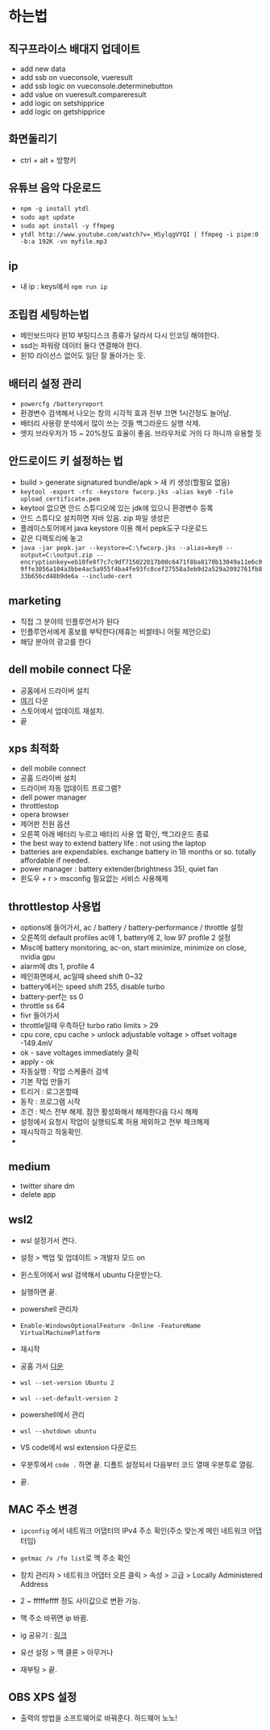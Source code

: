 # 하는법

## 직구프라이스 배대지 업데이트

- add new data
- add ssb on vueconsole, vueresult
- add ssb logic on vueconsole.determinebutton
- add value on vueresult.compareresult
- add logic on setshipprice
- add logic on getshipprice

## 화면돌리기

- ctrl + alt + 방향키

## 유튜브 음악 다운로드

- `npm -g install ytdl`
- `sudo apt update`
- `sudo apt install -y ffmpeg`
- `ytdl http://www.youtube.com/watch?v=_HSylqgVYQI | ffmpeg -i pipe:0 -b:a 192K -vn myfile.mp3`

## ip

- 내 ip : keys에서 `npm run ip`

## 조립컴 세팅하는법

- 메인보드마다 윈10 부팅디스크 종류가 달라서 다시 인코딩 해야한다.
- ssd는 파워랑 데이터 둘다 연결해야 한다.
- 윈10 라이선스 없어도 일단 잘 돌아가는 듯.

## 배터리 설정 관리

- `powercfg /batteryreport`
- 환경변수 검색해서 나오는 창의 시각적 효과 전부 끄면 1시간정도 늘어남.
- 배터리 사용량 분석에서 많이 쓰는 것들 백그라운드 실행 삭제.
- 엣지 브라우저가 15 ~ 20%정도 효율이 좋음. 브라우저로 거의 다 하니까 유용할 듯

## 안드로이드 키 설정하는 법

- build > generate signatured bundle/apk > 새 키 생성(할필요 없음)
- `keytool -export -rfc -keystore fwcorp.jks -alias key0 -file upload_certificate.pem`
- keytool 없으면 안드 스튜디오에 있는 jdk에 있으니 환경변수 등록
- 안드 스튜디오 설치하면 자바 있음. zip 파일 생성은
- 플레이스토어에서 java keystore 이용 해서 pepk도구 다운로드
- 같은 디렉토리에 놓고 
- `java -jar pepk.jar --keystore=C:\fwcorp.jks --alias=key0 --output=C:\output.zip --encryptionkey=eb10fe8f7c7c9df715022017b00c6471f8ba8170b13049a11e6c09ffe3056a104a3bbe4ac5a955f4ba4fe93fc8cef27558a3eb9d2a529a2092761fb833b656cd48b9de6a --include-cert`

## marketing

- 직접 그 분야의 인플루언서가 된다
- 인플루언서에게 홍보를 부탁한다(제휴는 비쌀테니 어필 제안으로)
- 해당 분야의 광고를 한다

## dell mobile connect 다운

- 공홈에서 드라이버 설치
- [여기](https://www.windowslatest.com/2018/01/15/install-dell-mobile-connect-app-windows-10/?linkId=64176106) 다운
- 스토어에서 업데이트 재설치.
- 끝

## xps 최적화

- dell mobile connect
- 공홈 드라이버 설치
- 드라이버 자동 업데이트 프로그램?
- dell power manager
- throttlestop
- opera browser
- 제어판 전원 옵션
- 오른쪽 아래 배터리 누르고 배터리 사용 앱 확인, 백그라운드 종료
- the best way to extend battery life : not using the laptop
- batteries are expendables. exchange battery in 18 months or so. totally affordable if needed.
- power manager : battery extender(brightness 35), quiet fan
- 윈도우 + r > msconfig 필요없는 서비스 사용해제

## throttlestop 사용법

- options에 들어가서, ac / battery / battery-performance / throttle 설정
- 오른쪽의 default profiles ac에 1, battery에 2, low 97 profile 2 설정
- Misc에 battery monitoring, ac-on, start minimize, minimize on close, nvidia gpu
- alarm에 dts 1, profile 4
- 메인화면에서, ac일때 sheed shift 0~32
- battery에서는 speed shift 255, disable turbo
- battery-perf는 ss 0
- throttle ss 64
- fivr 들어가서
- throttle일때 우측하단 turbo ratio limits > 29
- cpu core, cpu cache > unlock adjustable voltage > offset voltage -149.4mV
- ok - save voltages immediately 클릭
- apply - ok
- 자동실행 : 작업 스케쥴러 검색
- 기본 작업 만들기
- 트리거 : 로그온할때
- 동작 : 프로그램 시작
- 조건 : 박스 전부 해제. 잠깐 활성화해서 해제한다음 다시 해제
- 설정에서 요청시 작업이 실행되도록 허용 제외하고 전부 체크해제
- 재시작하고 작동확인.
- 
## medium

- twitter share dm
- delete app

## wsl2

- wsl 설정가서 켠다.
- 설정 > 백업 및 업데이트 > 개발자 모드 on
- 윈스토어에서 wsl 검색해서 ubuntu 다운받는다.
- 실행하면 끝.

- powershell 관리자
- `Enable-WindowsOptionalFeature -Online -FeatureName VirtualMachinePlatform`
- 재시작
- 공홈 가서 [다운](https://docs.microsoft.com/ko-kr/windows/wsl/wsl2-kernel)
- `wsl --set-version Ubuntu 2`
- `wsl --set-default-version 2`
- powershell에서 관리
- `wsl --shutdown ubuntu`
- VS code에서 wsl extension 다운로드
- 우분투에서 `code .` 하면 끝. 디폴트 설정되서 다음부터 코드 열때 우분투로 열림.
- 끝.

## MAC 주소 변경

- `ipconfig` 에서 네트워크 어댑터의 IPv4 주소 확인(주소 맞는게 메인 네트워크 어댑터임)
- `getmac /v /fo list`로 맥 주소 확인
- 장치 관리자 > 네트워크 어댑터 오른 클릭 > 속성 > 고급 > Locally Administered Address
- 2 ~ fffffeffff 정도 사이값으로 변환 가능.
- 맥 주소 바뀌면 ip 바뀜.

- ig 공유기 : [링크](http://192.168.219.1/main.asp)
- 유선 설정 > 맥 클론 > 아무거나
- 재부팅 > 끝.

## OBS XPS 설정

- 출력의 방법을 소프트웨어로 바꿔준다. 하드웨어 노노!

